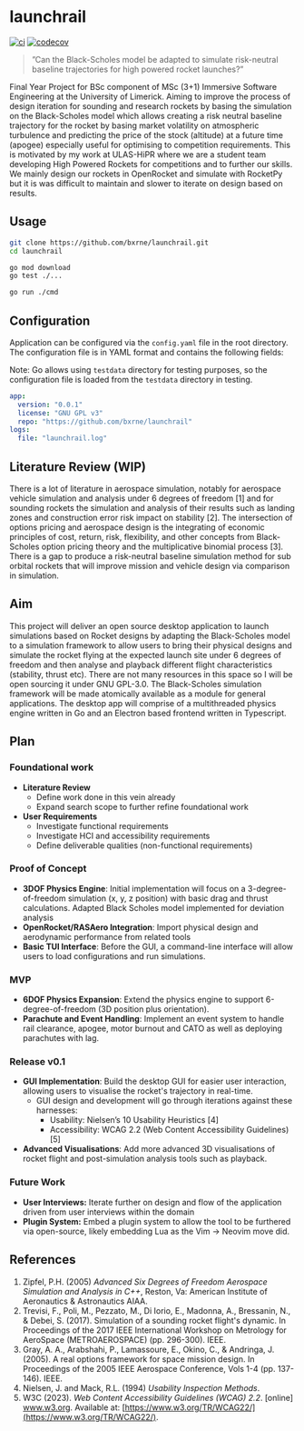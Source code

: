 # launchrail

[![ci](https://github.com/bxrne/launchrail/actions/workflows/ci.yml/badge.svg)](https://github.com/bxrne/launchrail/actions/workflows/ci.yml) [![codecov](https://codecov.io/gh/bxrne/launchrail/graph/badge.svg?token=HDTJQK087F)](https://codecov.io/gh/bxrne/launchrail)

> ”Can the Black-Scholes model be adapted to simulate risk-neutral baseline trajectories for high powered rocket launches?”

Final Year Project for BSc component of MSc (3+1) Immersive Software Engineering at the University of Limerick. Aiming to improve the process of design iteration for sounding and research rockets by basing the simulation on the Black-Scholes model which allows creating a risk neutral baseline trajectory for the rocket by basing market volatility on atmospheric turbulence and predicting the price of the stock (altitude) at a future time (apogee) especially useful for optimising to competition requirements. This is motivated by my work at ULAS-HiPR where we are a student team developing High Powered Rockets for competitions and to further our skills. We mainly design our rockets in OpenRocket and simulate with RocketPy but it is was difficult to maintain and slower to iterate on design based on results.

## Usage

```bash
git clone https://github.com/bxrne/launchrail.git
cd launchrail

go mod download
go test ./...

go run ./cmd
```

## Configuration

Application can be configured via the `config.yaml` file in the root directory. The configuration file is in YAML format and contains the following fields:

Note: Go allows using `testdata` directory for testing purposes, so the configuration file is loaded from the `testdata` directory in testing.

```yaml
app:
  version: "0.0.1"
  license: "GNU GPL v3"
  repo: "https://github.com/bxrne/launchrail"
logs:
  file: "launchrail.log"
```

## Literature Review (WIP)

There is a lot of literature in aerospace simulation, notably for aerospace vehicle simulation and analysis under 6 degrees of freedom [1] and for sounding rockets the simulation and analysis of their results such as landing zones and construction error risk impact on stability [2]. The intersection of options pricing and aerospace design is the integrating of economic principles of cost, return, risk, flexibility, and other concepts from Black-Scholes option pricing theory and the multiplicative binomial process [3]. There is a gap to produce a risk-neutral baseline simulation method for sub orbital rockets that will improve mission and vehicle design via comparison in simulation.

## Aim

This project will deliver an open source desktop application to launch simulations based on Rocket designs by adapting the Black-Scholes model to a simulation framework to allow users to bring their physical designs and simulate the rocket flying at the expected launch site under 6 degrees of freedom and then analyse and playback different flight characteristics (stability, thrust etc). There are not many resources in this space so I will be open sourcing it under GNU GPL-3.0. The Black-Scholes simulation framework will be made atomically available as a module for general applications. The desktop app will comprise of a multithreaded physics engine written in Go and an Electron based frontend written in Typescript.

## Plan

### Foundational work

- **Literature Review**
  - Define work done in this vein already
  - Expand search scope to further refine foundational work
- **User Requirements**
  - Investigate functional requirements
  - Investigate HCI and accessibility requirements
  - Define deliverable qualities (non-functional requirements)

### Proof of Concept

- **3DOF Physics Engine**: Initial implementation will focus on a 3-degree-of-freedom simulation (x, y, z position) with basic drag and thrust calculations. Adapted Black Scholes model implemented for deviation analysis
- **OpenRocket/RASAero Integration**: Import physical design and aerodynamic performance from related tools
- **Basic TUI Interface**: Before the GUI, a command-line interface will allow users to load configurations and run simulations.

### MVP

- **6DOF Physics Expansion**: Extend the physics engine to support 6-degree-of-freedom (3D position plus orientation).
- **Parachute and Event Handling**: Implement an event system to handle rail clearance, apogee, motor burnout and CATO as well as deploying parachutes with lag.

### Release v0.1

- **GUI Implementation**: Build the desktop GUI for easier user interaction, allowing users to visualise the rocket's trajectory in real-time.
  - GUI design and development will go through iterations against these harnesses:
    - Usability: Nielsen’s 10 Usability Heuristics [4]
    - Accessibility: WCAG 2.2 (Web Content Accessibility Guidelines) [5]
- **Advanced Visualisations**: Add more advanced 3D visualisations of rocket flight and post-simulation analysis tools such as playback.

### Future Work

- **User Interviews:** Iterate further on design and flow of the application driven from user interviews within the domain
- **Plugin System:** Embed a plugin system to allow the tool to be furthered via open-source, likely embedding Lua as the Vim → Neovim move did.

## References

1. Zipfel, P.H. (2005) *Advanced Six Degrees of Freedom Aerospace Simulation and Analysis in C++*, Reston, Va: American Institute of Aeronautics & Astronautics AIAA.
2. Trevisi, F., Poli, M., Pezzato, M., Di Iorio, E., Madonna, A., Bressanin, N., & Debei, S. (2017). Simulation of a sounding rocket flight's dynamic. In Proceedings of the 2017 IEEE International Workshop on Metrology for AeroSpace (METROAEROSPACE) (pp. 296-300). IEEE.
3. Gray, A. A., Arabshahi, P., Lamassoure, E., Okino, C., & Andringa, J. (2005). A real options framework for space mission design. In Proceedings of the 2005 IEEE Aerospace Conference, Vols 1-4 (pp. 137-146). IEEE.
4. Nielsen, J. and Mack, R.L. (1994) *Usability Inspection Methods*.
5. W3C (2023). *Web Content Accessibility Guidelines (WCAG) 2.2*. [online] www.w3.org. Available at: [https://www.w3.org/TR/WCAG22/](https://www.w3.org/TR/WCAG22/).
